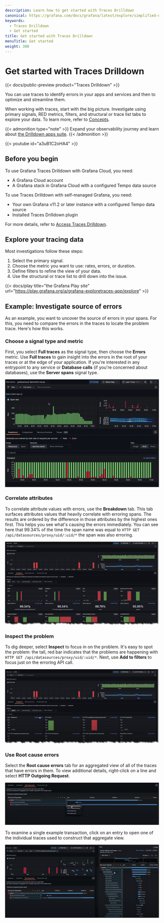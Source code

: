 ```yaml
---
description: Learn how to get started with Traces Drilldown
canonical: https://grafana.com/docs/grafana/latest/explore/simplified-exploration/traces/get-started/
keywords:
  - Traces Drilldown
  - Get started
title: Get started with Traces Drilldown
menuTitle: Get started
weight: 300
---
```


# Get started with Traces Drilldown

{{< docs/public-preview product="Traces Drilldown" >}}

You can use traces to identify errors in your apps and services and then to optimize and streamline them.

When working with traces, start with the big picture.
Investigate using primary signals, RED metrics, filters, and structural or trace list tabs to explore your data.
To learn more, refer to [Concepts](../concepts/).

{{< admonition type="note" >}}
Expand your observability journey and learn about [the Drilldown apps suite](https://grafana.com/docs/grafana-cloud/visualizations/simplified-exploration/).
{{< /admonition >}}

{{< youtube id="a3uB1C2oHA4" >}}

## Before you begin

To use Grafana Traces Drilldown with Grafana Cloud, you need:

- A Grafana Cloud account
- A Grafana stack in Grafana Cloud with a configured Tempo data source

To use Traces Drilldown with self-managed Grafana, you need:

- Your own Grafana v11.2 or later instance with a configured Tempo data source
- Installed Traces Drilldown plugin

For more details, refer to [Access Traces Drilldown](../access/).

## Explore your tracing data

Most investigations follow these steps:

1. Select the primary signal.
1. Choose the metric you want to use: rates, errors, or duration.
1. Define filters to refine the view of your data.
1. Use the structural or trace list to drill down into the issue.

{{< docs/play title="the Grafana Play site" url="https://play.grafana.org/a/grafana-exploretraces-app/explore" >}}

## Example: Investigate source of errors

As an example, you want to uncover the source of errors in your spans.
For this, you need to compare the errors in the traces to locate the problem trace.
Here's how this works.

### Choose a signal type and metric

First, you select **Full traces** as the signal type, then choose the **Errors** metric.
Use **Full traces** to gain insight into the errors in the root of your traces or at the edge of your application.
If you're interested in any entrypoint to any service or **Database calls** (if you're concerned about databases), use the **Server spans** signal type.

![Select the signal type and metric type](../images/explore-traces-select-signal-errors.gif)

### Correlate attributes

To correlate attribute values with errors, use the **Breakdown** tab.
This tab surfaces attributes values that heavily correlate with erroring spans.
The results are ordered by the difference in those attributes by the highest ones first. This helps
you see what's causing the errors immediately.
You can see here that 99.34% of the time the span name was equal to `HTTP GET /api/datasources/proxy/uid/:uid/*` the span was also erroring.

![Errors are immediately visible by the large red bars](../images/explore-traces-errors-metric-flow.png)

### Inspect the problem

To dig deeper, select **Inspect** to focus in on the problem.
It's easy to spot the problem: the tall, red bar indicates that the problems are happening with  `HTTP GET /api/datasources/proxy/uid/:uid/*`.
Next, use **Add to filters** to focus just on the erroring API call.

![Add to filters to focus on the API call](../images/explore-traces-errors-add-filters-flow.png)

### Use Root cause errors

Select the **Root cause errors** tab for an aggregated view of all of the traces that have errors in them.
To view additional details, right-click on a line and select **HTTP Outgoing Request**.

![Contextual menu available in the Root cause errors tab](../images/explore-traces-errors-rcause-menu.png)

To examine a single example transaction, click on an entry to open one of the individual traces used to construct that aggregate view.

![Link to span data from Root cause errors](../images/explore-traces-errors-root-cause.png)
